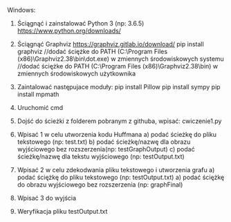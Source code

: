 Windows:

1. Ściągnąć i zainstalować Python 3 (np: 3.6.5)
https://www.python.org/downloads/

2. Ściągnąć Graphviz
https://graphviz.gitlab.io/download/
pip install graphviz
//dodać ściężke do PATH (C:\Program Files (x86)\Graphviz2.38\bin\dot.exe) w zmiennych środowiskowych systemu
//dodać ściężke do PATH (C:\Program Files (x86)\Graphviz2.38\bin) w zmiennych środowiskowych użytkownika

3. Zaintalować następujace moduły: 
pip install Pillow
pip install sympy
pip install mpmath

4. Uruchomić cmd

5. Dojść do ścieżki z folderem pobranym z githuba, wpisać: cwiczenie1.py 

6. Wpisać 1 w celu utworzenia kodu Huffmana 
    a) podać ścieżkę do pliku tekstowego (np: test.txt)
    b) podać ścieżkę/nazwę dla obrazu wyjściowego bez rozszerzenia(np: testGraphOutput)
    c) podać ścieżkę/nazwę dla tekstu wyjściowego (np: testOutput.txt)
    
7. Wpisać 2 w celu zdekodwania pliku tekstowego i utworzenia grafu
    a) podać ściężkę do pliku tekstowego (np: testOutput.txt)
    a) podać ściężkę do obrazu wyjściowego bez rozszerzenia (np: graphFinal)

8. Wpisać 3 do wyjścia

9. Weryfikacja pliku testOutput.txt
